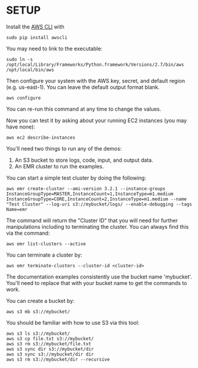 # SETUP #

Install the [AWS CLI](http://docs.aws.amazon.com/cli/latest/userguide/) with 

    sudo pip install awscli

You may need to link to the executable:

    sudo ln -s /opt/local/Library/Frameworks/Python.framework/Versions/2.7/bin/aws /opt/local/bin/aws
    
Then configure your system with the AWS key, secret, and default region (e.g. us-east-1).  You can leave the default output format blank.

    aws configure

You can re-run this command at any time to change the values.
    
Now you can test it by asking about your running EC2 instances (you may have none):

    aws ec2 describe-instances
    
You'll need two things to run any of the demos:

   1. An S3 bucket to store logs, code, input, and output data.  
   2. An EMR cluster to run the examples.

You can start a simple test cluster by doing the following:

    aws emr create-cluster --ami-version 3.2.1 --instance-groups InstanceGroupType=MASTER,InstanceCount=1,InstanceType=m1.medium InstanceGroupType=CORE,InstanceCount=2,InstanceType=m1.medium --name "Test Cluster" --log-uri s3://mybucket/logs/ --enable-debugging --tags Name=emr

The command will return the "Cluster ID" that you will need for further manipulations including to terminating the cluster.  You can always find this via the command:

    aws emr list-clusters --active
    
You can terminate a cluster by:

    aws emr terminate-clusters --cluster-id <cluster-id>

The documentation examples consistently use the bucket name 'mybucket'.  You'll need to replace that with your bucket name to get the commands to work.

You can create a bucket by:

    aws s3 mb s3://mybucket/

You should be familiar with how to use S3 via this tool:

    aws s3 ls s3://mybucket/
    aws s3 cp file.txt s3://mybucket/
    aws s3 rm s3://mybucket/file.txt
    aws s3 sync dir s3://mybucket/dir
    aws s3 sync s3://mybucket/dir dir
    aws s3 rm s3://mybucket/dir --recursive
 
